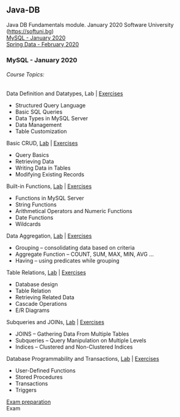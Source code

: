 ## Java-DB
Java DB Fundamentals module. January 2020 Software University (https://softuni.bg)  
[MySQL - January 2020](/MySQL)  
[Spring Data - February 2020](/Spring_Data)

### MySQL - January 2020

###### Course Topics:

Data Definition and Datatypes, Lab | [Exercises](MySQL/01.MySQL-Data-Definition-And-Datatypes-Exercises.sql)
+ Structured Query Language
+ Basic SQL Queries
+ Data Types in MySQL Server
+ Data Management
+ Table Customization

Basic CRUD, [Lab](MySQL/02.MySQL-Basic-CRUD-Lab.sql) | [Exercises](MySQL/02.MySQL-Basic-CRUD-Exercises.sql)
+ Query Basics 
+ Retrieving Data
+ Writing Data in Tables
+ Modifying Existing Records

Built-in Functions, [Lab](MySQL/03.MySQL-Built-in-Functions-Lab.sql) | [Exercises](MySQL/03.MySQL-Built-in-Functions-Exercises.sql)
+ Functions in MySQL Server
+ String Functions
+ Arithmetical Operators and Numeric Functions
+ Date Functions
+ Wildcards

Data Aggregation, [Lab](MySQL/04.MySQL-Data-Agregation-Lab.sql) | [Exercises](MySQL/04.MySQL-Data-Agregation-Exercises.sql)
+ Grouping – consolidating data based on criteria
+ Aggregate Function – COUNT, SUM, MAX, MIN, AVG …
+ Having – using predicates while grouping

Table Relations, [Lab](MySQL/05.MySQL-Table-Relations-Lab.sql) | [Exercises](MySQL/05.MySQL-Table-Relations-Exercises.sql)
+ Database design
+ Table Relation
+ Retrieving Related Data
+ Cascade Operations
+ E/R Diagrams

Subqueries and JOINs, [Lab](MySQL/06.MySQL-Joins-Subqueries-and-Indices-Lab.sql) | [Exercises](MySQL/06.MySQL-Joins-Subqueries-and-Indices-Exercises.sql)
+ JOINS – Gathering Data From Multiple Tables
+ Subqueries – Query Manipulation on Multiple Levels
+ Indices – Clustered and Non-Clustered Indices

Database Programmability and Transactions, [Lab](MySQL/07.MySQL-Database-Programmability-Lab.sql) | [Exercises](MySQL/07.MySQL-Database-Programmability-Exercises.sql)
+ User-Defined Functions
+ Stored Procedures
+ Transactions
+ Triggers

[Exam preparation](MySQL/exam_preparation)  
Exam
